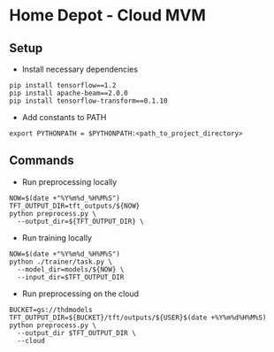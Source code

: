 # Home Depot - Cloud MVM

## Setup

- Install necessary dependencies

```
pip install tensorflow==1.2
pip install apache-beam==2.0.0
pip install tensorflow-transform==0.1.10
```

- Add constants to PATH

```
export PYTHONPATH = $PYTHONPATH:<path_to_project_directory>
```

## Commands

- Run preprocessing locally

```
NOW=$(date +"%Y%m%d_%H%M%S")
TFT_OUTPUT_DIR=tft_outputs/${NOW}
python preprocess.py \
  --output_dir=${TFT_OUTPUT_DIR} \
```

- Run training locally

```
NOW=$(date +"%Y%m%d_%H%M%S")
python ./trainer/task.py \
  --model_dir=models/${NOW} \
  --input_dir=$TFT_OUTPUT_DIR
```

- Run preprocessing on the cloud

```
BUCKET=gs://thdmodels
TFT_OUTPUT_DIR=${BUCKET}/tft/outputs/${USER}$(date +%Y%m%d%H%M%S)
python preprocess.py \
  --output_dir $TFT_OUTPUT_DIR \
  --cloud
```
